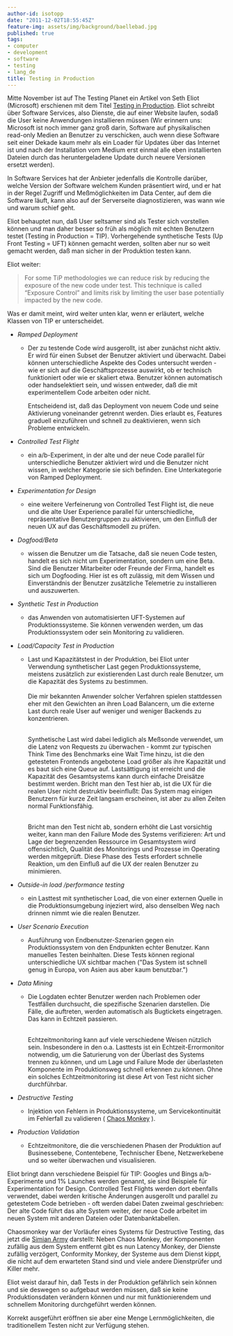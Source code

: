 ```yaml
---
author-id: isotopp
date: "2011-12-02T18:55:45Z"
feature-img: assets/img/background/baellebad.jpg
published: true
tags:
- computer
- development
- software
- testing
- lang_de
title: Testing in Production
---
```

Mitte November ist auf The Testing Planet ein Artikel von Seth Eliot
(Microsoft) erschienen mit dem Titel
[Testing in Production](http://www.thetestingplanet.com/2011/11/the-future-of-software-testing-part-one-testing-in-production/).
Eliot schreibt über Software Services, also Dienste, die auf einer Website
laufen, sodaß die User keine Anwendungen installieren müssen (Wir erinnern
uns: Microsoft ist noch immer ganz groß darin, Software auf physikalischen
read-only Medien an Benutzer zu verschicken, auch wenn diese Software seit
einer Dekade kaum mehr als ein Loader für Updates über das Internet ist und
nach der Installation vom Medium erst einmal alle eben installierten Dateien
durch das heruntergeladene Update durch neuere Versionen ersetzt werden).

In Software Services hat der Anbieter jedenfalls die Kontrolle darüber,
welche Version der Software welchem Kunden präsentiert wird, und er hat in
der Regel Zugriff und Meßmöglichkeiten im Data Center, auf dem die Software
läuft, kann also auf der Serverseite diagnostizieren, was wann wie und warum
schief geht.

Eliot behauptet nun, daß User seltsamer sind als Tester sich vorstellen
können und man daher besser so früh als möglich mit echten Benutzern testet
(Testing in Production = TIP).  Vorhergehende synthetische Tests (Up Front
Testing = UFT) können gemacht werden, sollten aber nur so weit gemacht
werden, daß man sicher in der Produktion testen kann.

Eliot weiter: 

> For some TiP methodologies we can reduce risk by reducing the exposure of
> the new code under test.  This technique is called “Exposure Control” and
> limits risk by limiting the user base potentially impacted by the new
> code.

Was er damit meint, wird weiter unten klar, wenn er erläutert, welche Klassen von TIP er unterscheidet.

- _Ramped Deployment_
  - Der zu testende Code wird ausgerollt, ist aber zunächst nicht aktiv.  Er
    wird für einen Subset der Benutzer aktiviert und überwacht.  Dabei
    können unterschiedliche Aspekte des Codes untersucht werden - wie er
    sich auf die Geschäftsprozesse auswirkt, ob er technisch funktioniert
    oder wie er skaliert etwa.  Benutzer können automatisch oder
    handselektiert sein, und wissen entweder, daß die mit experimentellem
    Code arbeiten oder nicht.

    Entscheidend ist, daß das Deployment von neuem Code und seine
    Aktivierung voneinander getrennt werden.  Dies erlaubt es, Features
    graduell einzuführen und schnell zu deaktivieren, wenn sich Probleme
    entwickeln.

- _Controlled Test Flight_
  - ein a/b-Experiment, in der alte und der neue Code parallel für
    unterschiedliche Benutzer aktiviert wird und die Benutzer nicht wissen,
    in welcher Kategorie sie sich befinden.  Eine Unterkategorie von Ramped
    Deployment.
- _Experimentation for Design_
  - eine weitere Verfeinerung von Controlled Test Flight ist, die neue und
    die alte User Experience parallel für unterschiedliche, repräsentative
    Benutzergruppen zu aktivieren, um den Einfluß der neuen UX auf das
    Geschäftsmodell zu prüfen.
- _Dogfood/Beta_
  - wissen die Benutzer um die Tatsache, daß sie neuen Code testen, handelt
    es sich nicht um Experimentation, sondern um eine Beta.  Sind die
    Benutzer Mitarbeiter oder Freunde der Firma, handelt es sich um
    Dogfooding.  Hier ist es oft zulässig, mit dem Wissen und Einverständnis
    der Benutzer zusätzliche Telemetrie zu installieren und auszuwerten.
- _Synthetic Test in Production_
  - das Anwenden von automatisierten UFT-Systemen auf Produktionssysteme. 
    Sie können verwenden werden, um das Produktionssystem oder sein
    Monitoring zu validieren.
- _Load/Capacity Test in Production_
  - Last und Kapazitätstest in der Produktion, bei Eliot unter Verwendung
    synthetischer Last gegen Produktionssysteme, meistens zusätzlich zur
    existierenden Last durch reale Benutzer, um die Kapazität des Systems zu
    bestimmen.
    <br/><br/>
    Die mir bekannten Anwender solcher Verfahren spielen stattdessen eher
    mit den Gewichten an ihren Load Balancern, um die externe Last durch
    reale User auf weniger und weniger Backends zu konzentrieren.
    <br/><br/>

    Synthetische Last wird dabei lediglich als Meßsonde verwendet, um die Latenz
    von Requests zu überwachen - kommt zur typischen Think Time des Benchmarks
    eine Wait Time hinzu, ist die den getesteten Frontends angebotene Load
    größer als ihre Kapazität und es baut sich eine Queue auf.  Lastsättigung
    ist erreicht und die Kapazität des Gesamtsystems kann durch einfache
    Dreisätze bestimmt werden.  Bricht man den Test hier ab, ist die UX für die
    realen User nicht destruktiv beeinflußt: Das System mag einigen Benutzern
    für kurze Zeit langsam erscheinen, ist aber zu allen Zeiten normal
    Funktionsfähig.
    <br/><br/>

    Bricht man den Test nicht ab, sondern erhöht die Last vorsichtig weiter,
    kann man den Failure Mode des Systems verifizieren: Art und Lage der
    begrenzenden Ressource im Gesamtsystem wird offensichtlich, Qualität des
    Monitorings und Prozesse im Operating werden mitgeprüft.  Diese Phase des
    Tests erfordert schnelle Reaktion, um den Einfluß auf die UX der realen
    Benutzer zu minimieren.
- _Outside-in load /performance testing_
  - ein Lasttest mit synthetischer Load, die von einer externen Quelle in
    die Produktionsumgebung injeziert wird, also denselben Weg nach drinnen
    nimmt wie die realen Benutzer.
- _User Scenario Execution_
  - Ausführung von Endbenutzer-Szenarien gegen ein Produktionssystem von den
    Endpunkten echter Benutzer.  Kann manuelles Testen beinhalten.  Diese
    Tests können regional unterschiedliche UX sichtbar machen ("Das System
    ist schnell genug in Europa, von Asien aus aber kaum benutzbar.")
- _Data Mining_
  - Die Logdaten echter Benutzer werden nach Problemen oder Testfällen
    durchsucht, die spezifische Szenarien darstellen.  Die Fälle, die
    auftreten, werden automatisch als Bugtickets eingetragen.  Das kann in
    Echtzeit passieren.  <br/><br/>

    Echtzeitmonitoring kann auf viele verschiedene Weisen nützlich sein. 
    Insbesondere in den o.a.  Lasttests ist ein Echtzeit-Errormonitor
    notwendig, um die Saturierung von der Überlast des Systems trennen zu
    können, und um Lage und Failure Mode der überlasteten Komponente im
    Produktionsweg schnell erkennen zu können.  Ohne ein solches
    Echtzeitmonitoring ist diese Art von Test nicht sicher durchführbar.
- _Destructive Testing_
  - Injektion von Fehlern in Produktionssysteme, um Servicekontinuität im
    Fehlerfall zu validieren (
    [Chaos Monkey](http://www.codinghorror.com/blog/2011/04/working-with-the-chaos-monkey.html)
    ).
- _Production Validation_
  - Echtzeitmonitore, die die verschiedenen Phasen der Produktion auf
    Businessebene, Contentebene, Technischer Ebene, Netzwerkebene und so
    weiter überwachen und visualisieren.

Eliot bringt dann verschiedene Beispiel für TIP: Googles und Bings
a/b-Experimente und 1% Launches werden genannt, sie sind Beispiele für
Experimentation for Design.  Controlled Test Flights werden dort ebenfalls
verwendet, dabei werden kritische Änderungen ausgerollt und parallel zu
getestetem Code betrieben - oft werden dabei Daten zweimal geschrieben: Der
alte Code führt das alte System weiter, der neue Code arbeitet im neuen
System mit anderen Dateien oder Datenbanktabellen.

Chaosmonkey war der Vorläufer eines Systems für Destructive Testing, das
jetzt die 
[Simian Army](http://techblog.netflix.com/2011/07/netflix-simian-army.html)
darstellt: Neben Chaos Monkey, der Komponenten zufällig aus dem System
entfernt gibt es nun Latency Monkey, der Dienste zufällig verzögert,
Conformity Monkey, der Systeme aus dem Dienst kippt, die nicht auf dem
erwarteten Stand sind und viele andere Dienstprüfer und Killer mehr.

Eliot weist darauf hin, daß Tests in der Produktion gefährlich sein können
und sie deswegen so aufgebaut werden müssen, daß sie keine Produktionsdaten
verändern können und nur mit funktionierendem und schnellem Monitoring
durchgeführt werden können.

Korrekt ausgeführt eröffnen sie aber eine Menge Lernmöglichkeiten, die
traditionellem Testen nicht zur Verfügung stehen.
